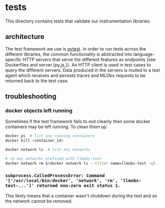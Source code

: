 # tests

This directory contains tests that validate our instrumentation libraries.


## architecture

The test framework we use is [pytest](https://docs.pytest.org/en/stable/). In order to run tests across the different
libraries, the common functionality is abstracted into language-specific HTTP servers that serve the different
features as endpoints (see Dockerfiles and server.{py,js,}). An HTTP client is used in test cases to query the
different servers. Data produced in the servers is routed to a test agent which receives and persists traces and MLObs
requests to be returned back to the test case.


## troubleshooting

### docker objects left running

Sometimes if the test framework fails to exit cleanly then some docker containers may be left running. To clean them up:

```bash
docker ps  # list any running containers
docker kill <container_id>
```


```bash
docker network ls  # list any networks

# rm any networks prefixed with llmobs-test
docker network rm $(docker network ls --filter name=llmobs-test -q)
```


### `subprocess.CalledProcessError: Command '['/usr/local/bin/docker', 'network', 'rm', 'llmobs-test-...']' returned non-zero exit status 1.`

This likely means that a container wasn't shutdown during the test and so the network cannot be removed.
